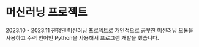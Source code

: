 # 머신러닝 프로젝트
2023.10 - 2023.11 진행된 머신러닝 프로젝트로 개인적으로 공부한 머신러닝 모듈을 사용하고 주력 언어인 Python을 사용해서 프로그램 개발을 했습니다.
